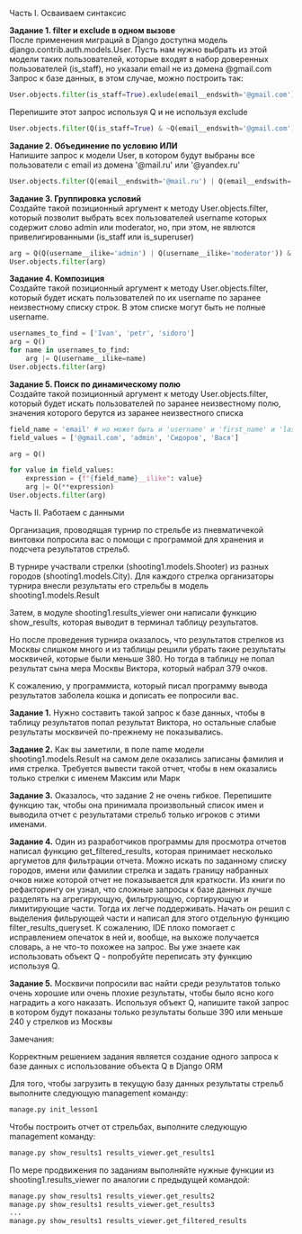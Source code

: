 Часть I. Осваиваем синтаксис

**Задание 1. filter и exclude в одном вызове**  
После применения миграций в Django доступна модель django.contrib.auth.models.User. Пусть нам нужно выбрать из этой модели 
таких пользователей, которые входят в набор доверенных пользователей (is_staff), но указали email не из домена @gmail.com
Запрос к базе данных, в этом случае, можно построить так:
```python
User.objects.filter(is_staff=True).exlude(email__endswith='@gmail.com')

``` 
Перепишите этот запрос используя Q и не используя exclude
```python
User.objects.filter(Q(is_staff=True) & ~Q(email__endswith='@gmail.com'))
```

**Задание 2. Объединение по условию ИЛИ**  
Напишите запрос к модели User, в котором будут выбраны все пользователи с email из домена '@mail.ru' или '@yandex.ru'
```python
User.objects.filter(Q(email__endswith='@mail.ru') | Q(email__endswith='@yandex.ru'))
```

**Задание 3. Группировка условий**  
Создайте такой позиционный аргумент к методу User.objects.filter, который позволит выбрать всех пользователей username 
которых содержит слово admin или moderator, но, при этом, не явлются привелигированными (is_staff или is_superuser)
```python
arg = Q(Q(username__ilike='admin') | Q(username__ilike='moderator')) & ~Q(Q(is_staff=True) & Q(is_superuser=True))
User.objects.filter(arg)
```

**Задание 4. Композиция**  
Создайте такой позиционный аргумент к методу User.objects.filter, который будет искать пользователей по их username 
по заранее неизвестному списку строк. В этом списке могут быть не полные username.
```python
usernames_to_find = ['Ivan', 'petr', 'sidoro']
arg = Q()
for name in usernames_to_find:
    arg |= Q(username__ilike=name)
User.objects.filter(arg)
```

**Задание 5. Поиск по динамическому полю**  
Создайте такой позиционный аргумент к методу User.objects.filter, который будет искать пользователей по заранее неизвестному 
полю, значения которого берутся из заранее неизвестного списка

```python
field_name = 'email' # но может быть и 'username' и 'first_name' и 'last_name'
field_values = ['@gmail.com', 'admin', 'Сидоров', 'Вася']

arg = Q()

for value in field_values:
    expression = {f"{field_name}__ilike": value}
    arg |= Q(**expression)
User.objects.filter(arg)
```

Часть II. Работаем с данными 

Организация, проводящая турнир по стрельбе из пневматичекой винтовки попросила вас о помощи с программой для хранения 
и подсчета результатов стрельб.

В турнире участвали стрелки (shooting1.models.Shooter) из разных городов (shooting1.models.City). Для каждого стрелка 
организаторы турнира внесли результаты его стрельбы в модель shooting1.models.Result

Затем, в модуле shooting1.results_viewer они написали функцию show_results, которая выводит в терминал таблицу результатов.

Но после проведения турнира оказалось, что результатов стрелков из Москвы слишком много и из таблицы решили убрать 
такие результаты москвичей, которые были меньше 380. Но тогда в таблицу не попал результат сына мера Москвы Виктора,
который набрал 379 очков.

К сожалению, у программиста, который писал программу вывода результатов заболела кошка и дописать ее попросили вас.

**Задание 1.**
Нужно составить такой запрос к базе данных, чтобы в таблицу результатов попал результат Виктора, но остальные слабые 
результаты москвичей по-прежнему не показывались.

**Задание 2.**
Как вы заметили, в поле name модели shooting1.models.Result на самом деле оказались записаны фамилия и имя стрелка. 
Требуется вывести такой отчет, чтобы в нем оказались только стрелки с именем Максим или Марк

**Задание 3.**
Оказалось, что задание 2 не очень гибкое. Перепишите функцию так, чтобы она принимала произвольный список имен 
и выводила отчет с результатами стрельб только игроков с этими именами.

**Задание 4.**
Один из разработчиков программы для просмотра отчетов написал функцию get_filtered_results, которая принимает несколько аргуметов для 
фильтрации отчета. Можно искать по заданному списку городов, имени или фамилии стрелка и задать границу набранных 
очков ниже которой отчет не показывается для краткости. Из книги по рефакторингу он узнал, что сложные запросы к 
базе данных лучше разделять на агрегирующую, фильтрующую, сортирующую и лимитирующие части. Тогда их легче поддерживать. 
 Начать он решил с выделения фильрующей части и написал для этого отдельную функцию filter_results_queryset. К сожалению, 
 IDE плохо помогает с исправлением опечаток в ней и, вообще, на выхоже получается словарь, а не что-то похожее на запрос. 
 Вы уже знаете как использовать объект Q - попробуйте переписать эту функцию используя Q. 

**Задание 5.**
Москвичи попросили вас найти среди результатов только очень хорошие или очень плохие результаты, чтобы было ясно кого 
наградить а кого наказать.
Используя объект Q, напишите такой запрос в котором будут показаны только результаты больше 390 или меньше 240
 у стрелков из Москвы
 

Замечания:

Корректным решением задания является создание одного запроса к базе данных с использование объекта Q в Django ORM

Для того, чтобы загрузить в текущую базу данных результаты стрельб выполните следующую management команду:

```python
manage.py init_lesson1
```

Чтобы построить отчет от стрельбах, выполните следующую management команду:

```python
manage.py show_results1 results_viewer.get_results1
```

По мере продвижения по заданиям выполняйте нужные функции из shooting1.results_viewer по аналогии с предыдущей командой:

```python
manage.py show_results1 results_viewer.get_results2
manage.py show_results1 results_viewer.get_results3
...
manage.py show_results1 results_viewer.get_filtered_results

```
